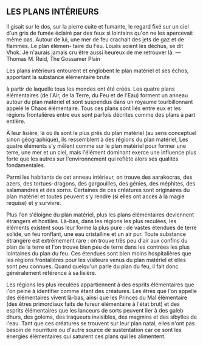 ## LES PLANS INTÉRIEURS


Il gisait sur le dos, sur la pierre cuite et fumante, le regard fixé
sur un ciel d'un gris de fumée éclairé par des feux si lointains
qu'on ne les apercevait même pas. Autour de lui, une mer de
feu crachait des jets de gaz et de flammes. Le plan élémen-
taire du Feu.
Loués soient les déchus, se dit Vhok. Je n'aurais jamais cru
être aussi heureux de me retrouver là.
— Thomas M. Reid, The Gossamer Plain

Les plans intérieurs entourent et englobent le plan matériel
et ses échos, apportant la substance élémentaire brute

à partir de laquelle tous les mondes ont été créés. Les
quatre plans élémentaires (de l'Air, de la Terre, du Feu et de
l'Eau) forment un anneau autour du plan matériel et sont
suspendus dans un royaume tourbillonnant appelé le Chaos
élémentaire. Tous ces plans sont liés entre eux et les régions
frontalières entre eux sont parfois décrites comme des plans
à part entière.

À leur lisière, là où ils sont le plus près du plan matériel
(au sens conceptuel sinon géographique), ils ressemblent à
des régions du plan matériel, Les quatre éléments s'y mêlent
comme sur le plan matériel pour former une terre, une mer
et un ciel, mais l'élément dominant exerce une influence plus
forte que les autres sur l'environnement qui reflète alors ses
qualités fondamentales.

Parmi les habitants de cet anneau intérieur, on trouve des
aarakocras, des azers, des tortues-dragons, des gargouilles,
des génies, des méphites, des salamandres et des xorns.
Certaines de ces créatures sont originaires du plan matériel
et toutes peuvent s'y rendre (si elles ont accès à la magie
requise) et y survivre.

Plus l'on s'éloigne du plan matériel, plus les plans
élémentaires deviennent étrangers et hostiles. Là-bas, dans
les régions les plus reculées, les éléments existent sous leur
forme la plus pure : de vastes étendues de terre solide, un feu
ronflant, une eau cristalline et un air pur. Toute substance
étrangère est extrêmement rare : on trouve très peu d'air
aux confins du plan de la terre et l'on trouve bien peu de
terre dans les contrées les plus lointaines du plan du feu.
Ces étendues sont bien moins hospitalières que les régions
frontalières pour les visiteurs venus du plan matériel et elles
sont peu connues. Quand quelqu'un parle du plan du feu, il
fait donc généralement référence à sa lisière.

Les régions les plus reculées appartiennent à des esprits
élémentaires que l'on peine à identifier comme étant des
créatures. Les êtres que l'on appelle des élémentaires vivent
là-bas, ainsi que les Princes du Mal élémentaire (des êtres
primordiaux faits de fureur élémentaire à l'état brut) et des
esprits élémentaires que les lanceurs de sorts peuvent lier
à des galeb dhurs, des golems, des traqueurs invisibles, des
magmins et des sibylles de l'eau. Tant que ces créatures
se trouvent sur leur plan natal, elles n'ont pas besoin de
nourriture ou d'autre source de sustentation car ce sont
les énergies élémentaires qui saturent ces plans qui les
alimentent.

